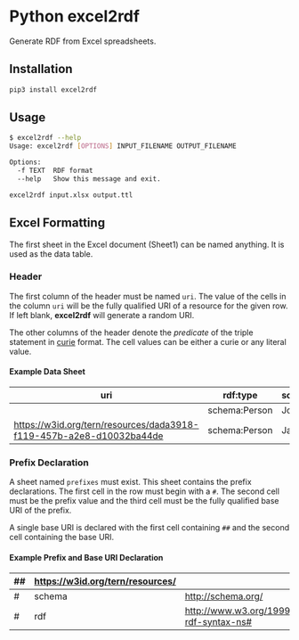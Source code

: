 # Python excel2rdf

Generate RDF from Excel spreadsheets.


## Installation

```bash
pip3 install excel2rdf
```

## Usage
```bash
$ excel2rdf --help
Usage: excel2rdf [OPTIONS] INPUT_FILENAME OUTPUT_FILENAME

Options:
  -f TEXT  RDF format
  --help   Show this message and exit.
```

```bash
excel2rdf input.xlsx output.ttl
```

## Excel Formatting

The first sheet in the Excel document (Sheet1) can be named anything. It is used as the data table.

### Header

The first column of the header must be named `uri`. The value of the cells in the column `uri` will be the fully qualified URI of a resource for the given row. If left blank, **excel2rdf** will generate a random URI. 

The other columns of the header denote the *predicate* of the triple statement in [curie](https://www.w3.org/TR/2010/NOTE-curie-20101216/) format. The cell values can be either a curie or any literal value. 

#### Example Data Sheet

| uri                                                                  | rdf:type      | schema:name |
|----------------------------------------------------------------------|---------------|-------------|
|                                                                      | schema:Person | John Smith  |
| https://w3id.org/tern/resources/dada3918-f119-457b-a2e8-d10032ba44de | schema:Person | Jane Smith  |


### Prefix Declaration

A sheet named `prefixes` must exist. This sheet contains the prefix declarations. The first cell in the row must begin with a `#`. The second cell must be the prefix value and the third cell must be the fully qualified base URI of the prefix. 

A single base URI is declared with the first cell containing `##` and the second cell containing the base URI.

#### Example Prefix and Base URI Declaration

| ## | https://w3id.org/tern/resources/ |                                             |
|----|----------------------------------|---------------------------------------------|
| #  | schema                           | http://schema.org/                          |
| #  | rdf                              | http://www.w3.org/1999/02/22-rdf-syntax-ns# |